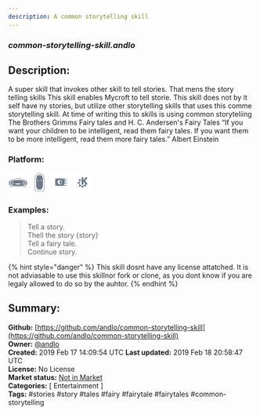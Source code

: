 ```yaml
---
description: A common storytelling skill
---
```


### _common-storytelling-skill.andlo_  
## Description:  
A super skill that invokes other skill to tell stories. That mens the story telling skills
This skill enables Mycroft to tell storie. This skill does not by it self have ny stories, but utilize other
storytelling skills that uses this comme storytelling skill.
At time of writing this to skills is using common storyteliing
The Brothers Grimms Fairy tales 
and
H. C. Andersen's Fairy Tales 
“If you want your children to be intelligent, read them fairy tales. If you want them to be more
intelligent, read them more fairy tales.”
Albert Einstein  
  
### Platform:  
 ![Mark I](../.gitbook/assets/mark-1-icon.png)  ![Mark II](../.gitbook/assets/mark-2-icon.png)  ![Picroft](../.gitbook/assets/picroft-icon.png)  ![plasmoid](../.gitbook/assets/kde.png)   
### Examples:  
> Tell a story.  
> Thell the story {story}  
> Tell a fairy tale.  
> Continue story.  
  
{% hint style="danger" %}
This skill dosnt have any license attatched. It is not adviasable to use this skillnor fork or clone, as you dont know if you are legaly allowed to do so by the auhtor.
{% endhint %}
  
## Summary:  
**Github:** [https://github.com/andlo/common-storytelling-skill](https://github.com/andlo/common-storytelling-skill)  
**Owner:** [@andlo](https://github.com/andlo)  
**Created:** 2019 Feb 17 14:09:54 UTC  **Last updated:** 2019 Feb 18 20:58:47 UTC  
**License:** No License  
**Market status:** [Not in Market](https://market.mycroft.ai/skill/)  
**Categories:** [ Entertainment ]   
**Tags:** \#stories \#story \#tales \#fairy \#fairytale \#fairytales \#common-storytelling   
